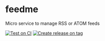 # feedme
Micro service to manage RSS or ATOM feeds

[![Test on CI](https://github.com/Bandcochon/feedme/actions/workflows/run-tests.yml/badge.svg)](https://github.com/Bandcochon/feedme/actions/workflows/run-tests.yml) 
[![Create release on tag](https://github.com/Bandcochon/feedme/actions/workflows/release.yml/badge.svg)](https://github.com/Bandcochon/feedme/actions/workflows/release.yml)
